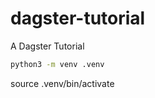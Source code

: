 # dagster-tutorial
A Dagster Tutorial


```bash
python3 -m venv .venv
```
source .venv/bin/activate
